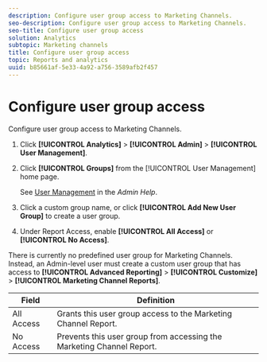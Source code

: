 ```yaml
---
description: Configure user group access to Marketing Channels.
seo-description: Configure user group access to Marketing Channels.
seo-title: Configure user group access
solution: Analytics
subtopic: Marketing channels
title: Configure user group access
topic: Reports and analytics
uuid: b85661af-5e33-4a92-a756-3589afb2f457
---
```


# Configure user group access

Configure user group access to Marketing Channels.

1. Click **[!UICONTROL Analytics]** > **[!UICONTROL Admin]** > **[!UICONTROL User Management]**.
1. Click **[!UICONTROL Groups]** from the [!UICONTROL User Management] home page.

   See [User Management](https://marketing.adobe.com/resources/help/en_US/reference/user_management.html) in the *Admin Help*.

1. Click a custom group name, or click **[!UICONTROL Add New User Group]** to create a user group.
1. Under Report Access, enable **[!UICONTROL All Access]** or **[!UICONTROL No Access]**.

There is currently no predefined user group for Marketing Channels. Instead, an Admin-level user must create a custom user group that has access to **[!UICONTROL Advanced Reporting]** > **[!UICONTROL Customize]** > **[!UICONTROL Marketing Channel Reports]**.

| Field  | Definition  |
|--- |--- |
|All Access|Grants this user group access to the  Marketing Channel Report.|
|No Access|Prevents this user group from accessing the  Marketing Channel Report.|

